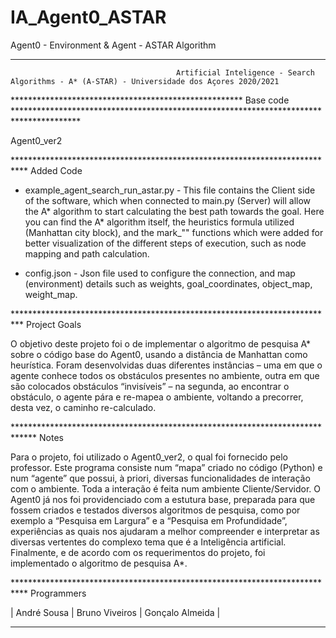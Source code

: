 # IA_Agent0_ASTAR
Agent0 - Environment &amp; Agent - ASTAR Algorithm

*************************************************************************************************************************************************************************** 

                                         Artificial Inteligence - Search Algorithms - A* (A-STAR) - Universidade dos Açores 2020/2021

*****************************************************     Base code     ***************************************************************************************    


  Agent0_ver2 
  
***************************************************************************     Added Code    

  - example_agent_search_run_astar.py - This file contains the Client side of the software, which when connected to main.py (Server) will allow the A* algorithm to start calculating the best path towards the goal. Here you can find the A* algorithm itself, the heuristics formula utilized (Manhattan city block), and the mark_"" functions which were added for better visualization of the different steps of execution, such as node mapping and path calculation.
  
  - config.json - Json file used to configure the connection, and map (environment) details such as weights, goal_coordinates, object_map, weight_map.
  
**************************************************************************    Project Goals  

O objetivo deste projeto foi o de implementar o algoritmo de pesquisa A* sobre o código base do Agent0, usando a distância de Manhattan como heurística. Foram desenvolvidas duas diferentes instâncias – uma em que o agente conhece todos os obstáculos presentes no ambiente, outra em que são colocados obstáculos “invisíveis” – na segunda, ao encontrar o obstáculo, o agente pára e re-mapea o ambiente, voltando a precorrer, desta vez, o caminho re-calculado.

*****************************************************************************   Notes   

Para o projeto, foi utilizado o Agent0_ver2, o qual foi fornecido pelo professor. Este programa consiste num “mapa” criado no código (Python) e num “agente” que possui, à priori, diversas funcionalidades de interação com o ambiente. Toda a interação é feita num ambiente Cliente/Servidor. 
O Agent0 já nos foi providenciado com a estutura base, preparada para que fossem criados e testados diversos algoritmos de pesquisa, como por exemplo a “Pesquisa em Largura” e a “Pesquisa em Profundidade”, experiências as quais nos ajudaram a melhor compreender e interpretar as diversas vertentes do complexo tema que é a Inteligência artificial. 
Finalmente, e de acordo com os requerimentos do projeto, foi implementado o algoritmo de pesquisa A*.

***************************************************************************   Programmers   
  
|    André Sousa    |    Bruno Viveiros    |    Gonçalo Almeida    |

********************************************************************************************************************************************************************************* 
